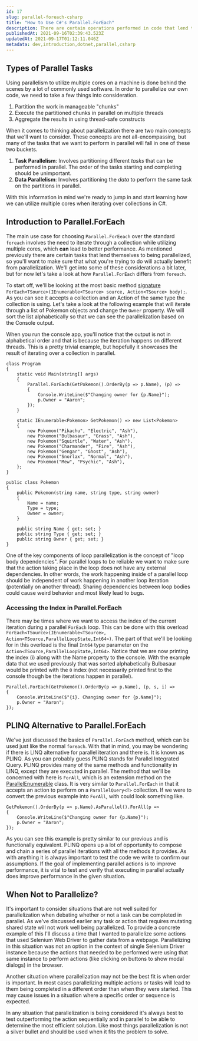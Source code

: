 ```yaml
---
id: 17
slug: parallel-foreach-csharp
title: "How to Use C#'s Parallel.ForEach"
description: There are certain operations performed in code that lend themselves to being executed in parallel. Some might even call these tasks "embarrassingly parallel". In this post we'll be going over how we can use C#'s Parallel.ForEach to iterate over collections in parallel.
publishedAt: 2021-09-16T02:39:43.523Z
updatedAt: 2021-09-17T01:12:11.046Z
metadata: dev,introduction,dotnet,parallel,csharp
---
```

## Types of Parallel Tasks

Using parallelism to utilize multiple cores on a machine is done behind the scenes by a lot of commonly used software. In order to parallelize our own code, we need to take a few things into consideration.

1. Partition the work in manageable "chunks"
2. Execute the partitioned chunks in parallel on multiple threads
3. Aggregate the results in using thread-safe constructs

When it comes to thinking about parallelization there are two main concepts that we'll want to consider. These concepts are not all-encompassing, but many of the tasks that we want to perform in parallel will fall in one of these two buckets.

1. **Task Parallelism**: Involves partitioning different _tasks_ that can be performed in parallel. The order of the tasks starting and completing should be unimportant.
2. **Data Parallelism**: Involves partitioning the _data_ to perform the same task on the partitions in parallel.

With this information in mind we're ready to jump in and start learning how we can utilize multiple cores when iterating over collections in C#.

## Introduction to Parallel.ForEach

The main use case for choosing `Parallel.ForEeach` over the standard `foreach` involves the need to iterate through a collection while utilizing multiple cores, which **can** lead to better performance. As mentioned previously there are certain tasks that lend themselves to being parallelized, so you'll want to make sure that what you're trying to do will actually benefit from parallelization. We'll get into some of these considerations a bit later, but for now let's take a look at how `Parallel.ForEach` differs from `foreach`.

To start off, we'll be looking at the most basic method [signature](https://docs.microsoft.com/en-us/dotnet/api/system.threading.tasks.parallel.foreach?view=net-5.0) `ForEach<TSource>(IEnumerable<TSource> source, Action<TSource> body);`. As you can see it accepts a collection and an Action of the same type the collection is using. Let's take a look at the following example that will iterate through a list of Pokemon objects and change the `Owner` property. We will sort the list alphabetically so that we can see the parallelization based on the Console output.

When you run the console app, you'll notice that the output is not in alphabetical order and that is because the iteration happens on different threads. This is a pretty trivial example, but hopefully it showcases the result of iterating over a collection in parallel.

```
class Program
{
    static void Main(string[] args)
    {
        Parallel.ForEach(GetPokemon().OrderBy(p => p.Name), (p) => 
        {
            Console.WriteLine($"Changing owner for {p.Name}");
            p.Owner = "Aaron";
        });
    }

    static IEnumerable<Pokemon> GetPokemon() => new List<Pokemon>
    {
        new Pokemon("Pikachu", "Electric", "Ash"),
        new Pokemon("Bulbasaur", "Grass", "Ash"),
        new Pokemon("Squirtle", "Water", "Ash"),
        new Pokemon("Charmander", "Fire", "Ash"),
        new Pokemon("Gengar", "Ghost", "Ash"),
        new Pokemon("Snorlax", "Normal", "Ash"),
        new Pokemon("Mew", "Psychic", "Ash"),
    };
}

public class Pokemon
{
    public Pokemon(string name, string type, string owner)
    {
        Name = name;
        Type = type;
        Owner = owner;
    }

    public string Name { get; set; }
    public string Type { get; set; }
    public string Owner { get; set; }
}
```

One of the key components of loop parallelization is the concept of "loop body dependencies". For parallel loops to be reliable we want to make sure that the action taking place in the loop does not have any external dependencies. In other words, the work happening inside of a parallel loop should be independent of work happening in another loop iteration (potentially on another thread). Sharing dependencies between loop bodies could cause weird behavior and most likely lead to bugs.

### Accessing the Index in Parallel.ForEach

There may be times where we want to access the index of the current iteration during a parallel `ForEach` loop. This can be done with this overload `ForEach<TSource>(IEnumerable<TSource>, Action<TSource,ParallelLoopState,Int64>)`. The part of that we'll be looking for in this overload is the final `Int64` type parameter on the `Action<TSource,ParallelLoopState,Int64>`. Notice that we are now printing the index (i) along with the Name property to the console. With the example data that we used previously that was sorted alphabetically Bulbasaur would be printed with the `0` index (not necessarily printed first to the console though be the iterations happen in parallel).

```
Parallel.ForEach(GetPokemon().OrderBy(p => p.Name), (p, s, i) => 
{
    Console.WriteLine($"{i}. Changing owner for {p.Name}");
    p.Owner = "Aaron";
});
```

## PLINQ Alternative to Parallel.ForEach

We've just discussed the basics of `Parallel.ForEach` method, which can be used just like the normal `foreach`. With that in mind, you may be wondering if there is LINQ alternative for parallel iteration and there is. It is known as PLINQ. As you can probably guess PLINQ stands for Parallel Integrated Query. PLINQ provides many of the same methods and functionality in LINQ, except they are executed in parallel. The method that we'll be concerned with here is `ForAll`, which is an extension method on the [ParallelEnumerable](https://docs.microsoft.com/en-us/dotnet/api/system.linq.parallelenumerable.forall?view=net-5.0) class. It is very similar to `Parallel.ForEach` in that it accepts an action to perform on a `ParallelQuery<T>` collection. If we were to convert the previous example into `ForAll`, with could look something like.

```
GetPokemon().OrderBy(p => p.Name).AsParallel().ForAll(p => 
{
    Console.WriteLine($"Changing owner for {p.Name}");
    p.Owner = "Aaron";
});
```

As you can see this example is pretty similar to our previous and is functionally equivalent. PLINQ opens up a lot of opportunity to compose and chain a series of parallel iterations with all the methods it provides. As with anything it is always important to test the code we write to confirm our assumptions. If the goal of implementing parallel actions is to improve performance, it is vital to test and verify that executing in parallel actually does improve performance in the given situation.

## When Not to Parallelize?

It's important to consider situations that are not well suited for parallelization when debating whether or not a task can be completed in parallel. As we've discussed earlier any task or action that requires mutating shared state will not work well being parallelized. To provide a concrete example of this I'll discuss a time that I wanted to parallelize some actions that used Selenium Web Driver to gather data from a webpage. Parallelizing in this situation was not an option in the context of single Selenium Driver instance because the actions that needed to be performed were using that same instance to perform actions (like clicking on buttons to show modal dialogs) in the browser.

Another situation where parallelization may not be the best fit is when order is important. In most cases parallelizing multiple actions or tasks will lead to them being completed in a different order than when they were started. This may cause issues in a situation where a specific order or sequence is expected.

In any situation that parallelization is being considered it's always best to test outperforming the action sequentially and in parallel to be able to determine the most efficient solution. Like most things parallelization is not a silver bullet and should be used when it fits the problem to solve.
